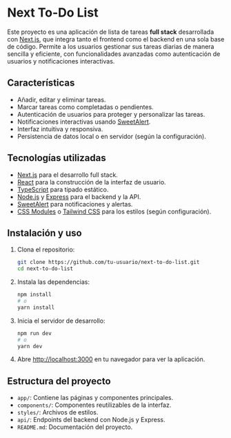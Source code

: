 # Next To-Do List

Este proyecto es una aplicación de lista de tareas **full stack** desarrollada con [Next.js](https://nextjs.org), que integra tanto el frontend como el backend en una sola base de código. Permite a los usuarios gestionar sus tareas diarias de manera sencilla y eficiente, con funcionalidades avanzadas como autenticación de usuarios y notificaciones interactivas.

## Características

- Añadir, editar y eliminar tareas.
- Marcar tareas como completadas o pendientes.
- Autenticación de usuarios para proteger y personalizar las tareas.
- Notificaciones interactivas usando [SweetAlert](https://sweetalert2.github.io/).
- Interfaz intuitiva y responsiva.
- Persistencia de datos local o en servidor (según la configuración).

## Tecnologías utilizadas

- [Next.js](https://nextjs.org) para el desarrollo full stack.
- [React](https://react.dev) para la construcción de la interfaz de usuario.
- [TypeScript](https://www.typescriptlang.org/) para tipado estático.
- [Node.js](https://nodejs.org) y [Express](https://expressjs.com) para el backend y la API.
- [SweetAlert](https://sweetalert2.github.io/) para notificaciones y alertas.
- [CSS Modules](https://nextjs.org/docs/basic-features/built-in-css-support) o [Tailwind CSS](https://tailwindcss.com/) para los estilos (según configuración).

## Instalación y uso

1. Clona el repositorio:
    ```bash
    git clone https://github.com/tu-usuario/next-to-do-list.git
    cd next-to-do-list
    ```

2. Instala las dependencias:
    ```bash
    npm install
    # o
    yarn install
    ```

3. Inicia el servidor de desarrollo:
    ```bash
    npm run dev
    # o
    yarn dev
    ```

4. Abre [http://localhost:3000](http://localhost:3000) en tu navegador para ver la aplicación.

## Estructura del proyecto

- `app/`: Contiene las páginas y componentes principales.
- `components/`: Componentes reutilizables de la interfaz.
- `styles/`: Archivos de estilos.
- `api/`: Endpoints del backend con Node.js y Express.
- `README.md`: Documentación del proyecto.

